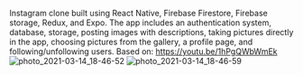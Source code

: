 Instagram clone built using React Native, Firebase Firestore, Firebase storage, Redux, and Expo. The app includes an authentication system, database, storage, posting images with descriptions, taking pictures directly in the app, choosing pictures from the gallery, a profile page, and following/unfollowing users. Based on: https://youtu.be/1hPgQWbWmEk
![photo_2021-03-14_18-46-52](https://user-images.githubusercontent.com/57219508/111076636-cdd3dd00-84f5-11eb-8135-c5331a704d71.jpg)
![photo_2021-03-14_18-46-59](https://user-images.githubusercontent.com/57219508/111076639-d0cecd80-84f5-11eb-964a-895be5b42251.jpg)
